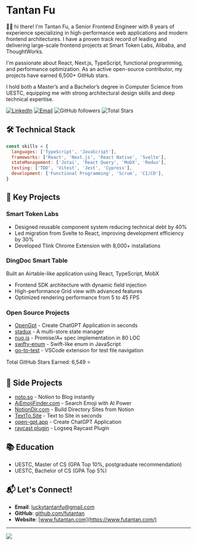 # Tantan Fu

👋🏻 hi there! I'm Tantan Fu, a Senior Frontend Engineer with 8 years of experience specializing in high-performance web applications and modern frontend architectures. I have a proven track record of leading and delivering large-scale frontend projects at Smart Token Labs, Alibaba, and ThoughtWorks.

I'm passionate about React, Next.js, TypeScript, functional programming, and performance optimization. As an active open-source contributor, my projects have earned 6,500+ GitHub stars.

I hold both a Master’s and a Bachelor’s degree in Computer Science from UESTC, equipping me with strong architectural design skills and deep technical expertise.

[![LinkedIn](https://img.shields.io/badge/LinkedIn-Connect-blue)](https://www.linkedin.com/in/tantanfu/)
[![Email](https://img.shields.io/badge/Email-Contact-red)](mailto:luckytantanfu@gmail.com)
![GitHub followers](https://img.shields.io/github/followers/futantan?style=social)
![Total Stars](https://img.shields.io/github/stars/futantan?style=social)

## 🛠️ Technical Stack

```javascript
const skills = {
  languages: ['TypeScript', 'JavaScript'],
  frameworks: ['React', 'Next.js', 'React Native', 'Svelte'],
  stateManagement: ['Jotai', 'React Query', 'MobX', 'Redux'],
  testing: ['TDD', 'Vitest', 'Jest', 'Cypress'],
  development: ['Functional Programming', 'Scrum', 'CI/CD'],
}
```

## 🚀 Key Projects

### Smart Token Labs

- Designed reusable component system reducing technical debt by 40%
- Led migration from Svelte to React, improving development efficiency by 30%
- Developed Tlink Chrome Extension with 8,000+ installations

### DingDoc Smart Table

Built an Airtable-like application using React, TypeScript, MobX

- Frontend SDK architecture with dynamic field injection
- High-performance Grid view with advanced features
- Optimized rendering performance from 5 to 45 FPS

### Open Source Projects

- [OpenGpt](https://github.com/futantan/OpenGpt) - Create ChatGPT Application in seconds
- [stadux](https://github.com/stadux/stadux) - A multi-store state manager
- [nuo.js](https://github.com/futantan/nuo.js) - Promise/A+ spec implementation in 80 LOC
- [swifty-enum](https://github.com/futantan/swifty-enum) - Swift-like enum in JavaScript
- [go-to-test](https://github.com/futantan/go-to-test) - VSCode extension for test file navigation

Total GitHub Stars Earned: 6,549 ⭐

## 🌟 Side Projects

- [noto.so](https://noto.so) - Notion to Blog instantly
- [AiEmojiFinder.com](https://aiemojifinder.com) - Search Emoji with AI Power
- [NotionDir.com](https://notiondir.com) - Build Directory Sites from Notion
- [TextTo.Site](https://textto.site) - Text to Site in seconds
- [open-gpt.app](https://open-gpt.app) - Create ChatGPT Application
- [raycast plugin](https://www.raycast.com/futantan/logseq) - Logseq Raycast Plugin

## 📚 Education

- UESTC, Master of CS (GPA Top 10%, postgraduate recommendation)
- UESTC, Bachelor of CS (GPA Top 5%)

## 📬 Let's Connect!

- **Email**: luckytantanfu@gmail.com
- **GitHub**: [github.com/futantan](https://github.com/futantan)
- **Website**: [www.futantan.com](https://www.futantan.com/)

---

<img src="https://pixel-profile.vercel.app/api/github-stats?username=futantan&pixelate_avatar=false&show_rank=true&include_all_commits=true&screen_effect=true&background=linear-gradient(to%20bottom%20right%2C%20%232aeeff%2C%20%235580eb)" />
